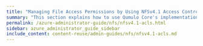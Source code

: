 ```yaml
---
title: "Managing File Access Permissions by Using NFSv4.1 Access Control Lists (ACLs)"
summary: "This section explains how to use Qumulo Core's implementation of NFSv4.1 with access control lists (ACLs) to manage access permissions for files."
permalink: /azure-administrator-guide/nfs/nfsv4.1-acls.html
sidebar: azure_administrator_guide_sidebar
include_content: content-reuse/admin-guides/nfs/nfsv4.1-acls.md
---
```


